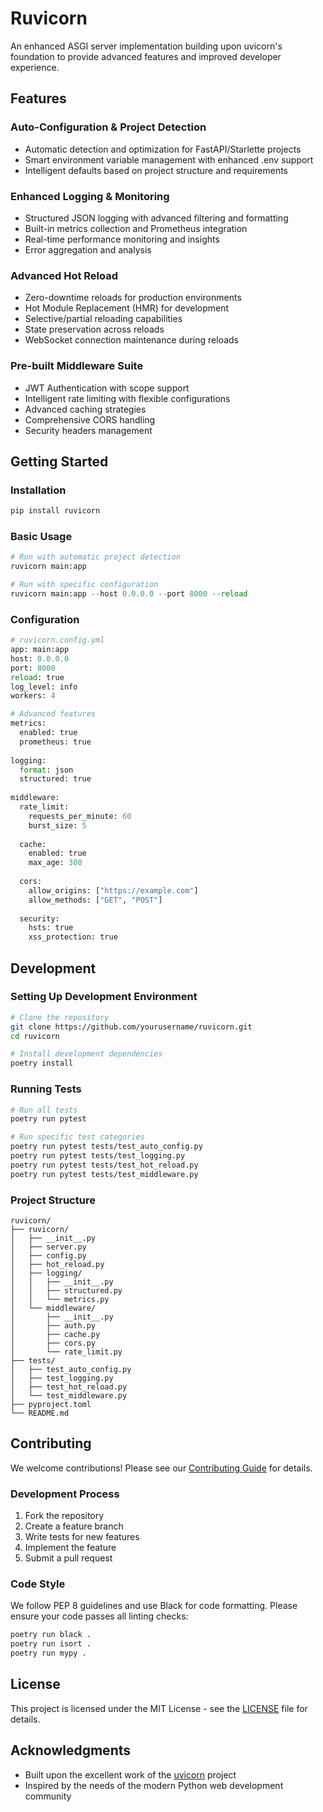# Ruvicorn

An enhanced ASGI server implementation building upon uvicorn's foundation to provide advanced features and improved developer experience.

## Features

### Auto-Configuration & Project Detection
- Automatic detection and optimization for FastAPI/Starlette projects
- Smart environment variable management with enhanced .env support
- Intelligent defaults based on project structure and requirements

### Enhanced Logging & Monitoring
- Structured JSON logging with advanced filtering and formatting
- Built-in metrics collection and Prometheus integration
- Real-time performance monitoring and insights
- Error aggregation and analysis

### Advanced Hot Reload
- Zero-downtime reloads for production environments
- Hot Module Replacement (HMR) for development
- Selective/partial reloading capabilities
- State preservation across reloads
- WebSocket connection maintenance during reloads

### Pre-built Middleware Suite
- JWT Authentication with scope support
- Intelligent rate limiting with flexible configurations
- Advanced caching strategies
- Comprehensive CORS handling
- Security headers management

## Getting Started

### Installation

```bash
pip install ruvicorn
```

### Basic Usage

```python
# Run with automatic project detection
ruvicorn main:app

# Run with specific configuration
ruvicorn main:app --host 0.0.0.0 --port 8000 --reload
```

### Configuration

```python
# ruvicorn.config.yml
app: main:app
host: 0.0.0.0
port: 8000
reload: true
log_level: info
workers: 4

# Advanced features
metrics:
  enabled: true
  prometheus: true
  
logging:
  format: json
  structured: true
  
middleware:
  rate_limit:
    requests_per_minute: 60
    burst_size: 5
  
  cache:
    enabled: true
    max_age: 300
    
  cors:
    allow_origins: ["https://example.com"]
    allow_methods: ["GET", "POST"]
    
  security:
    hsts: true
    xss_protection: true
```

## Development

### Setting Up Development Environment

```bash
# Clone the repository
git clone https://github.com/yourusername/ruvicorn.git
cd ruvicorn

# Install development dependencies
poetry install
```

### Running Tests

```bash
# Run all tests
poetry run pytest

# Run specific test categories
poetry run pytest tests/test_auto_config.py
poetry run pytest tests/test_logging.py
poetry run pytest tests/test_hot_reload.py
poetry run pytest tests/test_middleware.py
```

### Project Structure

```
ruvicorn/
├── ruvicorn/
│   ├── __init__.py
│   ├── server.py
│   ├── config.py
│   ├── hot_reload.py
│   ├── logging/
│   │   ├── __init__.py
│   │   ├── structured.py
│   │   └── metrics.py
│   └── middleware/
│       ├── __init__.py
│       ├── auth.py
│       ├── cache.py
│       ├── cors.py
│       └── rate_limit.py
├── tests/
│   ├── test_auto_config.py
│   ├── test_logging.py
│   ├── test_hot_reload.py
│   └── test_middleware.py
├── pyproject.toml
└── README.md
```

## Contributing

We welcome contributions! Please see our [Contributing Guide](CONTRIBUTING.md) for details.

### Development Process

1. Fork the repository
2. Create a feature branch
3. Write tests for new features
4. Implement the feature
5. Submit a pull request

### Code Style

We follow PEP 8 guidelines and use Black for code formatting. Please ensure your code passes all linting checks:

```bash
poetry run black .
poetry run isort .
poetry run mypy .
```

## License

This project is licensed under the MIT License - see the [LICENSE](LICENSE) file for details.

## Acknowledgments

- Built upon the excellent work of the [uvicorn](https://github.com/encode/uvicorn) project
- Inspired by the needs of the modern Python web development community
